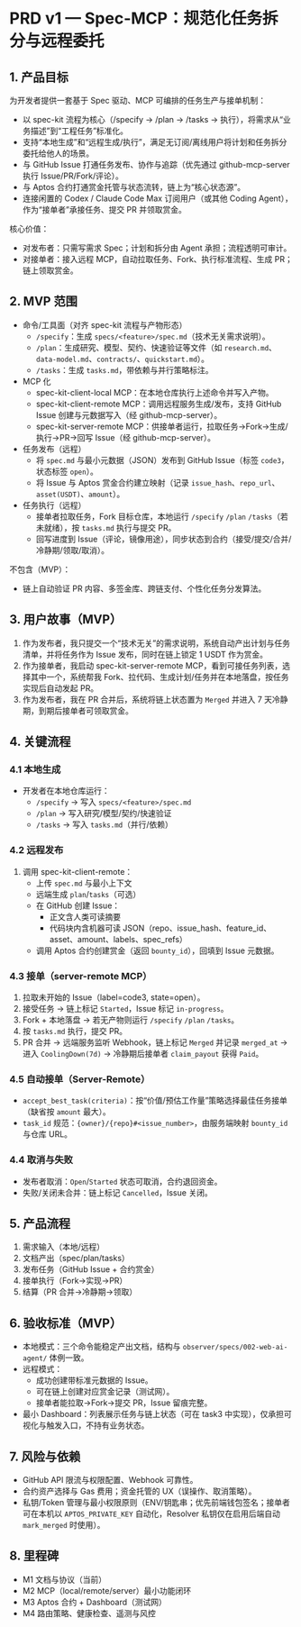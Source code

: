 # PRD v1 — Spec-MCP：规范化任务拆分与远程委托

## 1. 产品目标

为开发者提供一套基于 Spec 驱动、MCP 可编排的任务生产与接单机制：
- 以 spec-kit 流程为核心（/specify → /plan → /tasks → 执行），将需求从“业务描述”到“工程任务”标准化。
- 支持“本地生成”和“远程生成/执行”，满足无订阅/离线用户将计划和任务拆分委托给他人的场景。
- 与 GitHub Issue 打通任务发布、协作与追踪（优先通过 github-mcp-server 执行 Issue/PR/Fork/评论）。
- 与 Aptos 合约打通赏金托管与状态流转，链上为“核心状态源”。
- 连接闲置的 Codex / Claude Code Max 订阅用户（或其他 Coding Agent），作为“接单者”承接任务、提交 PR 并领取赏金。

核心价值：
- 对发布者：只需写需求 Spec；计划和拆分由 Agent 承担；流程透明可审计。
- 对接单者：接入远程 MCP，自动拉取任务、Fork、执行标准流程、生成 PR；链上领取赏金。

## 2. MVP 范围

- 命令/工具面（对齐 spec-kit 流程与产物形态）
  - `/specify`：生成 `specs/<feature>/spec.md`（技术无关需求说明）。
  - `/plan`：生成研究、模型、契约、快速验证等文件（如 `research.md`、`data-model.md`、`contracts/`、`quickstart.md`）。
  - `/tasks`：生成 `tasks.md`，带依赖与并行策略标注。
- MCP 化
  - spec-kit-client-local MCP：在本地仓库执行上述命令并写入产物。
  - spec-kit-client-remote MCP：调用远程服务生成/发布，支持 GitHub Issue 创建与元数据写入（经 github-mcp-server）。
  - spec-kit-server-remote MCP：供接单者运行，拉取任务→Fork→生成/执行→PR→回写 Issue（经 github-mcp-server）。
- 任务发布（远程）
  - 将 `spec.md` 与最小元数据（JSON）发布到 GitHub Issue（标签 `code3`，状态标签 `open`）。
  - 将 Issue 与 Aptos 赏金合约建立映射（记录 `issue_hash`、`repo_url`、`asset(USDT)`、`amount`）。
- 任务执行（远程）
  - 接单者拉取任务，Fork 目标仓库，本地运行 `/specify` `/plan` `/tasks`（若未就绪），按 `tasks.md` 执行与提交 PR。
  - 回写进度到 Issue（评论，镜像用途），同步状态到合约（接受/提交/合并/冷静期/领取/取消）。

不包含（MVP）：
- 链上自动验证 PR 内容、多签金库、跨链支付、个性化任务分发算法。

## 3. 用户故事（MVP）

1. 作为发布者，我只提交一个“技术无关”的需求说明，系统自动产出计划与任务清单，并将任务作为 Issue 发布，同时在链上锁定 1 USDT 作为赏金。
2. 作为接单者，我启动 spec-kit-server-remote MCP，看到可接任务列表，选择其中一个，系统帮我 Fork、拉代码、生成计划/任务并在本地落盘，按任务实现后自动发起 PR。
3. 作为发布者，我在 PR 合并后，系统将链上状态置为 `Merged` 并进入 7 天冷静期，到期后接单者可领取赏金。

## 4. 关键流程

### 4.1 本地生成
- 开发者在本地仓库运行：
  - `/specify` → 写入 `specs/<feature>/spec.md`
  - `/plan` → 写入研究/模型/契约/快速验证
  - `/tasks` → 写入 `tasks.md`（并行/依赖）

### 4.2 远程发布
1. 调用 spec-kit-client-remote：
   - 上传 `spec.md` 与最小上下文
   - 远端生成 `plan`/`tasks`（可选）
   - 在 GitHub 创建 Issue：
     - 正文含人类可读摘要
     - 代码块内含机器可读 JSON（repo、issue_hash、feature_id、asset、amount、labels、spec_refs）
   - 调用 Aptos 合约创建赏金（返回 `bounty_id`），回填到 Issue 元数据。

### 4.3 接单（server-remote MCP）
1. 拉取未开始的 Issue（label=code3, state=open）。
2. 接受任务 → 链上标记 `Started`，Issue 标记 `in-progress`。
3. Fork + 本地落盘 → 若无产物则运行 `/specify` `/plan` `/tasks`。
4. 按 `tasks.md` 执行，提交 PR。
5. PR 合并 → 远端服务监听 Webhook，链上标记 `Merged` 并记录 `merged_at` → 进入 `CoolingDown(7d)` → 冷静期后接单者 `claim_payout` 获得 `Paid`。

### 4.5 自动接单（Server-Remote）
- `accept_best_task(criteria)`：按“价值/预估工作量”策略选择最佳任务接单（缺省按 `amount` 最大）。
- `task_id` 规范：`{owner}/{repo}#<issue_number>`，由服务端映射 `bounty_id` 与仓库 URL。

### 4.4 取消与失败
- 发布者取消：`Open`/`Started` 状态可取消，合约退回资金。
- 失败/关闭未合并：链上标记 `Cancelled`，Issue 关闭。

## 5. 产品流程

1) 需求输入（本地/远程）
2) 文档产出（spec/plan/tasks）
3) 发布任务（GitHub Issue + 合约赏金）
4) 接单执行（Fork→实现→PR）
5) 结算（PR 合并→冷静期→领取）

## 6. 验收标准（MVP）
- 本地模式：三个命令能稳定产出文档，结构与 `observer/specs/002-web-ai-agent/` 体例一致。
- 远程模式：
  - 成功创建带标准元数据的 Issue。
  - 可在链上创建对应赏金记录（测试网）。
  - 接单者能拉取→Fork→提交 PR，Issue 留痕完整。
- 最小 Dashboard：列表展示任务与链上状态（可在 task3 中实现），仅承担可视化与触发入口，不持有业务状态。

## 7. 风险与依赖
- GitHub API 限流与权限配置、Webhook 可靠性。
- 合约资产选择与 Gas 费用；资金托管的 UX（误操作、取消策略）。
- 私钥/Token 管理与最小权限原则（ENV/钥匙串；优先前端钱包签名；接单者可在本机以 `APTOS_PRIVATE_KEY` 自动化，Resolver 私钥仅在启用后端自动 `mark_merged` 时使用）。

## 8. 里程碑
- M1 文档与协议（当前）
- M2 MCP（local/remote/server）最小功能闭环
- M3 Aptos 合约 + Dashboard（测试网）
- M4 路由策略、健康检查、遥测与风控

